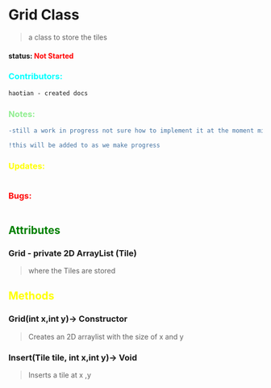 # Grid Class 
> a class to store the tiles
#### status: <span style="color:Red;">Not Started</span>
### <span style="color:cyan;">Contributors:</span>
<!--put your names here between the ``` if you worked on it, and put what you did-->
```diff
haotian - created docs
```
### <span style="color:lightgreen;">Notes:</span>
```diff
-still a work in progress not sure how to implement it at the moment might be removed because Grid class is very similar

!this will be added to as we make progress
```
### <span style="color:yellow;">Updates:</span>
```diff

```
### <span style="color:red;">Bugs:</span>
```diff
```
## <span style="color:green;">Attributes</span>

### **Grid** - private 2D ArrayList (Tile)
>where the Tiles are stored 

## <span style="color:yellow;">Methods</span>

### **Grid(int x,int y)**-> Constructor
> Creates an 2D arraylist with the size of x and y

### **Insert(Tile tile, int x,int y)**-> Void
> Inserts a tile at  x ,y


